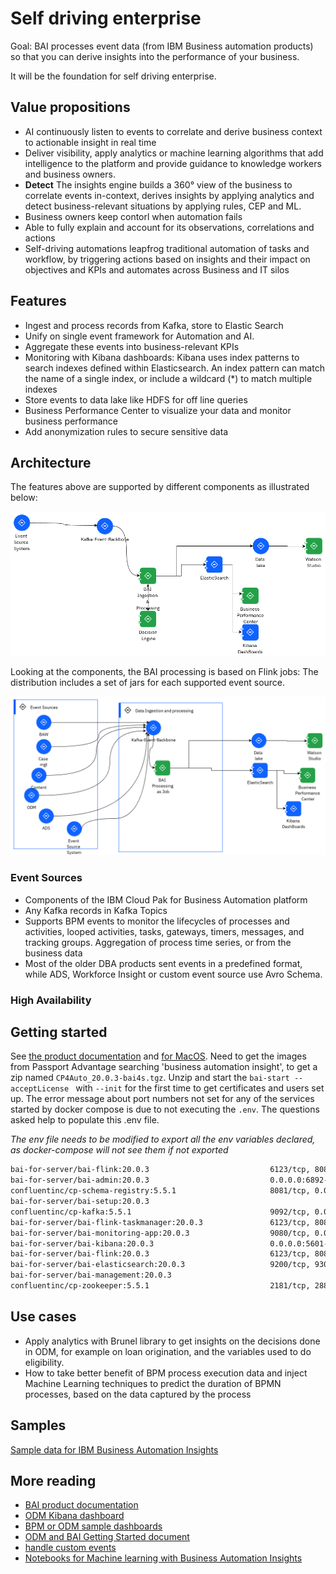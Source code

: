 # Self driving enterprise

Goal: BAI processes event data (from IBM Business automation products) so that you can derive insights into the performance of your business.

It will be the foundation for self driving enterprise.

## Value propositions

* AI continuously listen to events to correlate and derive business context to actionable insight in real time
* Deliver visibility, apply analytics or machine learning algorithms that add intelligence to the platform and 
provide guidance to knowledge workers and business owners.
* **Detect** The insights engine builds a 360° view of the business to correlate events in-context, derives insights by applying analytics and detect business-relevant situations by applying rules, CEP and ML. 
* Business owners keep contorl when automation fails
* Able to fully explain and account for its observations, correlations and actions
* Self-driving automations leapfrog traditional automation of tasks and workflow, by triggering actions 
based on insights and their impact on objectives and KPIs and automates across Business and IT silos

## Features

* Ingest and process records from Kafka, store to Elastic Search
* Unify on single event framework for Automation and AI.
* Aggregate these events into business-relevant KPIs
* Monitoring with Kibana dashboards: Kibana uses index patterns to search indexes defined within Elasticsearch. An index pattern can match the name of a single index, or include a wildcard (*) to match multiple indexes
* Store events to data lake like HDFS for off line queries
* Business Performance Center to visualize your data and monitor business performance
* Add anonymization rules to secure sensitive data

## Architecture

The features above are supported by different components as illustrated below:

![](./images/BAI_HL.png)

Looking at the components, the BAI processing is based on Flink jobs: The distribution includes a set of jars for each supported event source.

![](./images/BAI_details.png)

### Event Sources

* Components of the IBM Cloud Pak for Business Automation platform
* Any Kafka records in Kafka Topics
* Supports BPM events to monitor the lifecycles of processes and activities, looped activities, 
tasks, gateways, timers, messages, and tracking groups. Aggregation of process time series, or from the business data
* Most of the older DBA products sent events in a predefined format, while ADS, Workforce Insight or custom event source use Avro Schema.

### High Availability


## Getting started

See [the product documentation](https://www.ibm.com/docs/en/cloud-paks/cp-biz-automation/21.0.x?topic=installing-business-automation-insights-without-kubernetes) 
and [for MacOS](https://www.ibm.com/docs/en/cloud-paks/cp-biz-automation/21.0.x?topic=kubernetes-installing-macos).
Need to get the images from Passport Advantage searching 'business automation insight', to get a zip named 
`CP4Auto_20.0.3-bai4s.tgz`. Unzip and start the `bai-start --acceptLicense ` with `--init` for the first time to get certificates and users set up.
The error message about port numbers not set for any of the services started by docker compose is due to not executing 
the `.env`. The questions asked help to populate this .env file.

*The env file needs to be modified to export all the env variables declared, as docker-compose will not see them if not exported*

```sh
bai-for-server/bai-flink:20.0.3                           6123/tcp, 8081/tcp                                     data_processors-deployer_1
bai-for-server/bai-admin:20.0.3                           0.0.0.0:6892->6892/tcp                                 data_admin_1
confluentinc/cp-schema-registry:5.5.1                     8081/tcp, 0.0.0.0:8084->8084/tcp                       data_schema-registry_1
bai-for-server/bai-setup:20.0.3                                                                     data_setup_1
confluentinc/cp-kafka:5.5.1                               9092/tcp, 0.0.0.0:29092->29092/tcp                     data_kafka_1
bai-for-server/bai-flink-taskmanager:20.0.3               6123/tcp, 8081/tcp                                     data_taskmanager_1
bai-for-server/bai-monitoring-app:20.0.3                  9080/tcp, 0.0.0.0:9443->9443/tcp                       data_business-performance-center_1
bai-for-server/bai-kibana:20.0.3                          0.0.0.0:5601->5601/tcp                                 data_kibana_1
bai-for-server/bai-flink:20.0.3                           6123/tcp, 8081/tcp                                     data_jobmanager_1
bai-for-server/bai-elasticsearch:20.0.3                   9200/tcp, 9300/tcp                                     data_elasticsearch_1
bai-for-server/bai-management:20.0.3                                                                  data_management_1
confluentinc/cp-zookeeper:5.5.1                           2181/tcp, 2888/tcp, 0.0.0.0:2121->2121/tcp, 3888/tcp   data_zookeeper_1
```

## Use cases

* Apply analytics with Brunel library to get insights on the decisions done in ODM, for example on loan origination, and the variables used to do eligibility.
* How to take better benefit of BPM process execution data and inject Machine Learning techniques to predict the duration of BPMN processes, 
based on the data captured by the process

## Samples

[Sample data for IBM Business Automation Insights](https://github.com/icp4a/bai-data-samples)

## More reading

* [BAI product documentation](https://www.ibm.com/docs/en/cloud-paks/cp-biz-automation/21.0.x?topic=services-business-automation-insights)
* [ODM Kibana dashboard](https://www.ibm.com/docs/en/cloud-paks/cp-biz-automation/21.0.x?topic=dashboards-odm-decisions)
* [BPM or ODM sample dashboards](https://www.ibm.com/docs/en/cloud-paks/cp-biz-automation/21.0.x?topic=insights-samples)
* [ODM and BAI Getting Started document](https://github.com/ODMDev/decisions-bai-gettingstarted)
* [handle custom events](https://github.com/icp4a/bai-emitter-samples)
* [Notebooks for Machine learning with Business Automation Insights](https://github.com/IBM-DBA/bai-ai-samples)